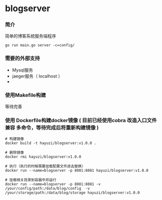# blogserver

### 简介

简单的博客系统服务端程序

```
go run main.go server -c=config/
```

### 需要的外部支持

- Mysql服务
- jaeger服务（ localhost ）
-

### 使用Makefile构建

等待完善

### 使用 Dockerfile构建docker镜像 ( 目前已经使用cobra 改造入口文件兼容 多命令，等待完成后将重新构建镜像 )

```shell
# 构建镜像
docker build -t hayuzi/blogserver:v1.0.0 .

# 删除镜像
docker rmi hayuzi/blogserver:v1.0.0  

# 执行（执行的时候需要挂载配置文件进去替换）
docker run --name=blogserver -p 8081:8081 hayuzi/blogserver:v1.0.0

# 挂载相关目录到容器中并运行
docker run --name=blogserver -p 8081:8081 -v /your/config/path:/data/blog/config  -v /your/storage/path:/data/blog/storage hayuzi/blogserver:v1.0.0

```